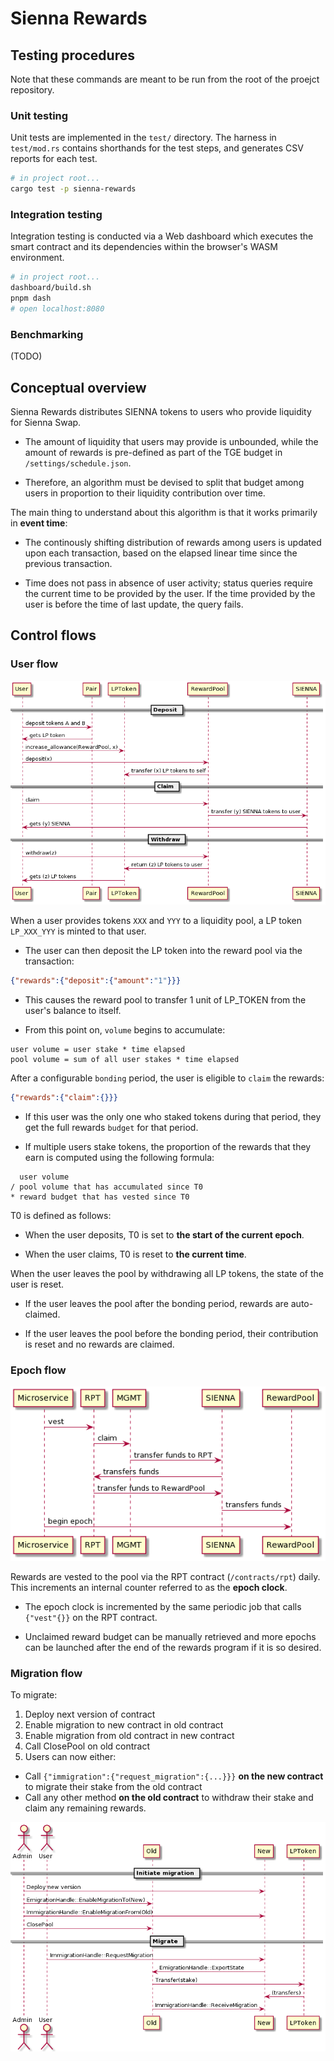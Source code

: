 # Sienna Rewards

## Testing procedures

Note that these commands are meant to be run
from the root of the proejct repository.

### Unit testing

Unit tests are implemented in the `test/` directory.
The harness in `test/mod.rs` contains shorthands for
the test steps, and generates CSV reports for each test.

```sh
# in project root...
cargo test -p sienna-rewards
```

### Integration testing

Integration testing is conducted via a Web dashboard
which executes the smart contract and its dependencies
within the browser's WASM environment.

```sh
# in project root...
dashboard/build.sh
pnpm dash
# open localhost:8080
```

### Benchmarking

(TODO)

## Conceptual overview

Sienna Rewards distributes SIENNA tokens to users
who provide liquidity for Sienna Swap.

* The amount of liquidity that users may provide is
  unbounded, while the amount of rewards is pre-defined
  as part of the TGE budget in `/settings/schedule.json`.

* Therefore, an algorithm must be devised to split that
  budget among users in proportion to their liquidity
  contribution over time.

The main thing to understand about this algorithm is
that it works primarily in **event time**:

* The continously shifting distribution of rewards among users
  is updated upon each transaction, based on the elapsed linear time
  since the previous transaction.

* Time does not pass in absence of user activity; status queries
  require the current time to be provided by the user. If the time
  provided by the user is before the time of last update, the query
  fails.

## Control flows

### User flow

![](./doc/user_flow.png)

When a user provides tokens `XXX` and `YYY` to a
liquidity pool, a LP token `LP_XXX_YYY` is minted
to that user.

* The user can then deposit the LP token
  into the reward pool via the transaction:

```json
{"rewards":{"deposit":{"amount":"1"}}}
```

* This causes the reward pool to transfer 1 unit of LP_TOKEN
  from the user's balance to itself.

* From this point on, `volume` begins to accumulate:

```
user volume = user stake * time elapsed
pool volume = sum of all user stakes * time elapsed
```

After a configurable `bonding` period, the user
is eligible to `claim` the rewards:

```json
{"rewards":{"claim":{}}}
```

* If this user was the only one who staked tokens
  during that period, they get the full rewards `budget`
  for that period.

* If multiple users stake tokens, the proportion of
  the rewards that they earn is computed using the
  following formula:

```
  user volume
/ pool volume that has accumulated since T0
* reward budget that has vested since T0
```

T0 is defined as follows:

* When the user deposits, T0 is set to
  **the start of the current epoch**.

* When the user claims, T0 is reset to
  **the current time**.

When the user leaves the pool by withdrawing all LP tokens,
the state of the user is reset.

* If the user leaves the pool after the bonding period,
  rewards are auto-claimed.

* If the user leaves the pool before the bonding period,
  their contribution is reset and no rewards are claimed.

### Epoch flow

![](./doc/funding_flow.png)

Rewards are vested to the pool via the RPT contract
(`/contracts/rpt`) daily. This increments an internal counter
referred to as the **epoch clock**.

* The epoch clock is incremented by the same periodic job
  that calls `{"vest"{}}` on the RPT contract.

* Unclaimed reward budget can be manually retrieved
  and more epochs can be launched after the end of the
  rewards program if it is so desired.

### Migration flow

To migrate:

1. Deploy next version of contract
2. Enable migration to new contract in old contract
3. Enable migration from old contract in new contract
4. Call ClosePool on old contract
5. Users can now either:
  - Call `{"immigration":{"request_migration":{...}}}`
    **on the new contract** to migrate their stake from the old contract
  - Call any other method **on the old contract** to withdraw their stake
    and claim any remaining rewards.

![](./doc/migration_flow.png)
